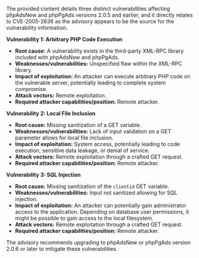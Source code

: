The provided content details three distinct vulnerabilities affecting phpAdsNew and phpPgAds versions 2.0.5 and earlier, and it directly relates to CVE-2005-2636 as the advisory appears to be the source for the vulnerability information.

**Vulnerability 1: Arbitrary PHP Code Execution**

*   **Root cause:** A vulnerability exists in the third-party XML-RPC library included with phpAdsNew and phpPgAds.
*   **Weaknesses/vulnerabilities:** Unspecified flaw within the XML-RPC library.
*   **Impact of exploitation:** An attacker can execute arbitrary PHP code on the vulnerable server, potentially leading to complete system compromise.
*   **Attack vectors:** Remote exploitation.
*   **Required attacker capabilities/position:** Remote attacker.

**Vulnerability 2: Local File Inclusion**

*   **Root cause:** Missing sanitization of a GET variable.
*   **Weaknesses/vulnerabilities:** Lack of input validation on a GET parameter allows for local file inclusion.
*   **Impact of exploitation:** System access, potentially leading to code execution, sensitive data leakage, or denial of service.
*  **Attack vectors:** Remote exploitation through a crafted GET request.
*   **Required attacker capabilities/position:** Remote attacker.

**Vulnerability 3: SQL Injection**

*   **Root cause:** Missing sanitization of the `clientid` GET variable.
*   **Weaknesses/vulnerabilities:** Input not sanitized allowing for SQL injection.
*   **Impact of exploitation:** An attacker can potentially gain administrator access to the application. Depending on database user permissions, it might be possible to gain access to the local filesystem.
*   **Attack vectors:** Remote exploitation through a crafted GET request.
*   **Required attacker capabilities/position:** Remote attacker.

The advisory recommends upgrading to phpAdsNew or phpPgAds version 2.0.6 or later to mitigate these vulnerabilities.